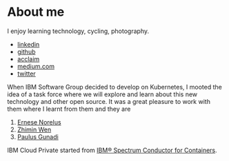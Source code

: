 # About me

I enjoy learning technology, cycling, photography.


- [linkedin](https://www.linkedin.com/in/jaric-sng-b104472/)
- [github](https://github.com/jaricsng)
- [acclaim](https://www.youracclaim.com/users/jaric-sng/badges)
- [medium.com](https://medium.com/@jaricsng)
- [twitter](https://twitter.com/jaricsng)

When IBM Software Group decided to develop on Kubernetes, I mooted the idea of a task force where we will explore and learn about this new technology and other open source. It was a great pleasure to work with them where I learnt from them and they are

1. [Ernese Norelus](https://www.linkedin.com/in/ernese-norelus-7534769/)
2. [Zhimin Wen](https://medium.com/@zhimin.wen)
3. [Paulus Gunadi](https://www.linkedin.com/in/paulus-gunadi-446323/?originalSubdomain=sg)

IBM Cloud Private started from [IBM® Spectrum Conductor for Containers](https://www.ibm.com/support/knowledgecenter/en/SS8TQM/product_welcome_containers.html).